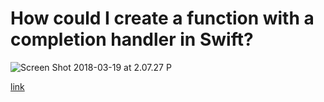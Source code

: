 # How could I create a function with a completion handler in Swift?

![Screen Shot 2018-03-19 at 2.07.27 P](https://lh3.googleusercontent.com/-f7l8VF86GwI/WrAK-d7X0TI/AAAAAAAAPXk/GUDjmRXUcmYaC9anaQr-hHJB01eY8DcygCHMYCw/I/Screen%2BShot%2B2018-03-19%2Bat%2B2.07.27%2BPM.png)


 [link](https://stackoverflow.com/questions/30401439/how-could-i-create-a-function-with-a-completion-handler-in-swift)   

